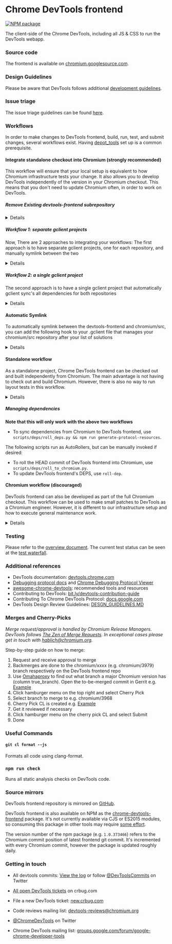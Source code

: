 # Chrome DevTools frontend

<!-- [START badges] -->
[![NPM package](https://img.shields.io/npm/v/chrome-devtools-frontend.svg)](https://npmjs.org/package/chrome-devtools-frontend)
<!-- [END badges] -->

The client-side of the Chrome DevTools, including all JS & CSS to run the DevTools webapp.

### Source code
The frontend is available on [chromium.googlesource.com](https://chromium.googlesource.com/devtools/devtools-frontend).

### Design Guidelines
Please be aware that DevTools follows additional [development guidelines](DESIGN_GUIDELINES.md).

### Issue triage
The issue triage guidelines can be found [here](docs/TRIAGE_GUIDELINES.md).

### Workflows

In order to make changes to DevTools frontend, build, run, test, and submit changes, several workflows exist. Having [depot_tools](https://commondatastorage.googleapis.com/chrome-infra-docs/flat/depot_tools/docs/html/depot_tools_tutorial.html#_setting_up) set up is a common prerequisite.

#### Integrate standalone checkout into Chromium (strongly recommended)

This workflow will ensure that your local setup is equivalent to how Chromium infrastructure tests your change.
It also allows you to develop DevTools independently of the version in your Chromium checkout.
This means that you don't need to update Chromium often, in order to work on DevTools.

##### Remove Existing devtools-frontend subrepository

<details>
First, you need to remove the exitsting devtools-frontend subrepo from chromium/src/

In `chromium/src`, run `gclient sync` to make sure you have installed all required submodules.
```bash
gclient sync
```

Then, disable `gclient sync` for DevTools frontend inside of Chromium by editing `.gclient` config. From `chromium/src/`, simply run
```bash
vim $(gclient root)/.gclient
```

In the `custom_deps` section, insert this line:
```python
"src/third_party/devtools-frontend/src": None,
```

Then run
```bash
gclient sync -D
```
This removes the DevTools frontend dependency. We now create a symlink to refer to the standalone checkout (execute in `chromium/src` and make sure that `third_party/devtools-frontend` exists):

**(Note that the folder names do NOT include the trailing slash)**

</details>

##### Workflow 1: separate gclient projects

Now, There are 2 approaches to integrating your workflows:
The first approach is to have separate gclient projects, one for each repository, and manually
symlink between the two

<details>
To complete the symlink:
```bash
ln -s path/to/standalone/devtools-frontend third_party/devtools-frontend/src
```

Running `gclient sync` in `chromium/src/` will update dependencies for the Chromium checkout.
Running `gclient sync` in `chromium/src/third_party/devtools-frontend/src` will update dependencies for the standalone checkout.

</details>

##### Workflow 2: a single gclient project
The second approach is to have a single gclient project
that automatically gclient sync's all dependencies for both repositories

<details>
After removing your devtools dependency, Modify the .gclient file for chromium/src
to add the devtools project and a hook to automatically symlink (comments optional):

```python
solutions = [
  {
    # Chromium src project
    "url": "https://chromium.googlesource.com/chromium/src.git",
    "managed": False,
    "name": "src",
    "custom_deps": {
      "src/third_party/devtools-frontend/src": None,
    },
    "custom_vars": {},
  },
  {
  # devtools-frontend project
	"name"        : "devtools-frontend",
  "url"         : "https://chromium.googlesource.com/devtools/devtools-frontend",
    "custom_deps" : {}
  }
]
```

Run `gclient sync` once in `chromium/src/` to get the new devtools frontend checkout.

Running `gclient sync` anywhere within `chromium/src/` or `chromium/src/third_party/devtools-frontend/src`
will update dependencies for both checkouts.

</details>

#### Automatic Symlink
To automatically symlink between the devtools-frontend and chromium/src, you can add the following
hook to your .gclient file that manages your chromium/src repository after your list of solutions

<details>

```python
hooks = [
  {
    # Ensure devtools is symlinked in the correct location on every gclient sync
    'name': 'Symlink Depot Tools',
    'pattern': '.',
    'action': [
        'python',
        'devtools-frontend/scripts/deps/ensure_symlink.py',
        'D:/chromium/src',
        'D:/chromium/devtools-frontend'
    ],
  }
]
```

Now, running `gclient sync -D` will no longer remove your symlink.

</details>


#### Standalone workflow

As a standalone project, Chrome DevTools frontend can be checked out and built independently from Chromium.
The main advantage is not having to check out and build Chromium.
However, there is also no way to run layout tests in this workflow.

<details>

##### Checking out source

To check out the source for DevTools frontend only, follow these steps:

```bash
mkdir devtools
cd devtools
fetch devtools-frontend
```

##### Build

To build, follow these steps:
```bash
cd devtools-frontend
gn gen out/Default
autoninja -C out/Default
```
The resulting build artifacts can be found in `out/Default/resources/inspector`.

##### Update to latest

To update to latest tip of tree version:
```bash
git fetch origin
git checkout origin/master
gclient sync
```

##### Run in Chromium

These steps work with Chromium 79 or later.
To run the production build, use

**(Requires `brew install coreutils` on Mac.)**

```bash
<path-to-chrome>/chrome --custom-devtools-frontend=file://$(realpath out/Default/resources/inspector)
```

To run the debug build (directly symlinked to the original unminified source files),
build both Chromium and DevTools frontend with the [GN flag](https://www.chromium.org/developers/gn-build-configuration) `debug_devtools=true`, and use

```bash
<path-to-chrome>/chrome --custom-devtools-frontend=file://$(realpath out/Default/resources/inspector/debug)
```

You can inspect DevTools with DevTools by undocking DevTools and then open the developers tools (F12 on Windows/Linux, Cmd+Option+I on Mac).

##### Obsolete debugging setup - not recommended

Before the introduction of `--custom-devtools-frontend`, you could also set a GN flag on your Chromium build called `debug_devtools`.
This flag is replaced by `--custom-devtools-frontend` and you are strongly recommended to use the new runtime binary flag, in favor of the Chromium GN flag.
`debug_devtools` is only used when debugging layout tests living in Chromium and will be removed once that is no longer required.

##### Test
Test are available by running scripts in `scripts/test/`.

##### Create a change
Usual [steps](https://chromium.googlesource.com/chromium/src/+/master/docs/contributing.md#creating-a-change) for creating a change work out of the box.

</details>

##### Managing dependencies
**Note that this will only work with the above two workflows**
- To sync dependencies from Chromium to DevTools frontend, use `scripts/deps/roll_deps.py && npm run generate-protocol-resources`.

The following scripts run as AutoRollers, but can be manually invoked if desired:
- To roll the HEAD commit of DevTools frontend into Chromium, use `scripts/deps/roll_to_chromium.py`.
- To update DevTools frontend's DEPS, use `roll-dep`.

#### Chromium workflow (discouraged)

DevTools frontend can also be developed as part of the full Chromium checkout.
This workflow can be used to make small patches to DevTools as a Chromium engineer.
However, it is different to our infrastructure setup and how to execute general maintenance work.

<details>

##### Checking out source
Follow [instructions](https://www.chromium.org/developers/how-tos/get-the-code) to check out Chromium. DevTools frontend can be found under `third_party/devtools-frontend/src/`.

##### Build
Refer to [instructions](https://www.chromium.org/developers/how-tos/get-the-code) to build Chromium. To only build DevTools frontend, use `devtools_frontend_resources` as build target. The resulting build artifacts for DevTools frontend can be found in `out/Default/resources/inspector`.

Consider building with the [GN flag](https://www.chromium.org/developers/gn-build-configuration) `debug_devtools=true` to symlink to the original unminified source.

##### Run
Run Chrome with DevTools frontend bundled:
```bash
out/Default/chrome
```

##### Test
Test are available by running scripts in `third_party/devtools-frontend/src/scripts/test/`.
After building content shell, we can also run layout tests that are relevant for DevTools frontend:
```bash
autoninja -C out/Default content_shell
third_party/blink/tools/run_web_tests.py http/tests/devtools
```

##### Create a change
Usual [steps](https://chromium.googlesource.com/chromium/src/+/master/docs/contributing.md#creating-a-change) for creating a change work out of the box, when executed in `third_party/devtools-frontend/src/`.
</details>

### Testing
Please refer to the [overview document](https://docs.google.com/document/d/1c2KLKoFMqLB2A9sNAHIhYb70XFyfBUBs5BZSYfQAT-Y/edit). The current test status can be seen at the [test waterfall].

### Additional references
* DevTools documentation: [devtools.chrome.com](https://devtools.chrome.com)
* [Debugging protocol docs](https://developer.chrome.com/devtools/docs/debugger-protocol) and [Chrome Debugging Protocol Viewer](http://chromedevtools.github.io/debugger-protocol-viewer/)
* [awesome-chrome-devtools](https://github.com/paulirish/awesome-chrome-devtools): recommended tools and resources
* Contributing to DevTools: [bit.ly/devtools-contribution-guide](http://bit.ly/devtools-contribution-guide)
* Contributing To Chrome DevTools Protocol: [docs.google.com](https://docs.google.com/document/d/1c-COD2kaK__5iMM5SEx-PzNA7HFmgttcYfOHHX0HaOM/edit?usp=sharing)
* DevTools Design Review Guidelines:
  [DESGN_GUIDELINES.MD](DESIGN_GUIDELINES.md)

### Merges and Cherry-Picks

*Merge request/approval is handled by Chromium Release Managers. DevTools follows [The
Zen of Merge
Requests](https://www.chromium.org/developers/the-zen-of-merge-requests). In exceptional
cases please get in touch with hablich@chromium.org.*

Step-by-step guide on how to merge:
1. Request and receive approval to merge
1. Backmerges are done to the chromium/xxxx (e.g. chromium/3979) branch respectively on the DevTools frontend repo
  1. Use [Omahaproxy](https://omahaproxy.appspot.com/) to find out what
     branch a major Chromium version has (column true_branch).
Open the to-be-merged commit in Gerrit e.g.
[Example](https://chromium-review.googlesource.com/c/devtools/devtools-frontend/+/1928912)
1. Click hamburger menu on the top right and select Cherry Pick
1. Select branch to merge to e.g. chromium/3968
1. Cherry Pick CL is created e.g.
   [Example](https://chromium-review.googlesource.com/c/devtools/devtools-frontend/+/1928913)
1. Get it reviewed if necessary
1. Click hamburger menu on the cherry pick CL and select Submit
1. Done

### Useful Commands

#### `git cl format --js`
Formats all code using clang-format.

### `npm run check`
Runs all static analysis checks on DevTools code.

### Source mirrors
DevTools frontend repository is mirrored on [GitHub](https://github.com/ChromeDevTools/devtools-frontend).

DevTools frontend is also available on NPM as the [chrome-devtools-frontend](https://www.npmjs.com/package/chrome-devtools-frontend) package. It's not currently available via CJS or ES2015 modules, so consuming this package in other tools may require [some effort](https://github.com/paulirish/devtools-timeline-model/blob/master/index.js).

The version number of the npm package (e.g. `1.0.373466`) refers to the Chromium commit position of latest frontend git commit. It's incremented with every Chromium commit, however the package is updated roughly daily.

### Getting in touch
* All devtools commits: [View the log] or follow [@DevToolsCommits] on Twitter
* [All open DevTools tickets] on crbug.com
* File a new DevTools ticket: [new.crbug.com](https://bugs.chromium.org/p/chromium/issues/entry?labels=OS-All,Type-Bug,Pri-2&components=Platform%3EDevTools)
* Code reviews mailing list: [devtools-reviews@chromium.org]
* [@ChromeDevTools] on Twitter
* Chrome DevTools mailing list: [groups.google.com/forum/google-chrome-developer-tools](https://groups.google.com/forum/#!forum/google-chrome-developer-tools)

  [devtools-reviews@chromium.org]: https://groups.google.com/a/chromium.org/forum/#!forum/devtools-reviews
  [View the log]: https://chromium.googlesource.com/devtools/devtools-frontend/+log/master
  [@ChromeDevTools]: http://twitter.com/ChromeDevTools
  [@DevToolsCommits]: http://twitter.com/DevToolsCommits
  [all open DevTools tickets]: https://bugs.chromium.org/p/chromium/issues/list?can=2&q=component%3APlatform%3EDevTools&sort=&groupby=&colspec=ID+Stars+Owner+Summary+Modified+Opened
  [test waterfall]: https://ci.chromium.org/p/devtools-frontend/g/main/console
